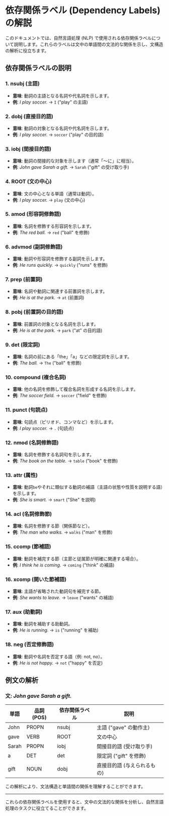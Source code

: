 # 依存関係ラベル (Dependency Labels) の解説

このドキュメントでは、自然言語処理 (NLP) で使用される依存関係ラベルについて説明します。これらのラベルは文中の単語間の文法的な関係を示し、文構造の解析に役立ちます。

## 依存関係ラベルの説明

### 1. **nsubj** (主語)
- **意味**: 動詞の主語となる名詞や代名詞を示します。
- **例**: *I play soccer.* → `I` ("play" の主語)

### 2. **dobj** (直接目的語)
- **意味**: 動詞の対象となる名詞や代名詞を示します。
- **例**: *I play soccer.* → `soccer` ("play" の目的語)

### 3. **iobj** (間接目的語)
- **意味**: 動詞の間接的な対象を示します（通常「〜に」に相当）。
- **例**: *John gave Sarah a gift.* → `Sarah` ("gift" の受け取り手)

### 4. **ROOT** (文の中心)
- **意味**: 文の中心となる単語（通常は動詞）。
- **例**: *I play soccer.* → `play` (文の中心)

### 5. **amod** (形容詞修飾語)
- **意味**: 名詞を修飾する形容詞を示します。
- **例**: *The red ball.* → `red` ("ball" を修飾)

### 6. **advmod** (副詞修飾語)
- **意味**: 動詞や形容詞を修飾する副詞を示します。
- **例**: *He runs quickly.* → `quickly` ("runs" を修飾)

### 7. **prep** (前置詞)
- **意味**: 名詞や動詞に関連する前置詞を示します。
- **例**: *He is at the park.* → `at` (前置詞)

### 8. **pobj** (前置詞の目的語)
- **意味**: 前置詞の対象となる名詞を示します。
- **例**: *He is at the park.* → `park` ("at" の目的語)

### 9. **det** (限定詞)
- **意味**: 名詞の前にある「the」「a」などの限定詞を示します。
- **例**: *The ball.* → `The` ("ball" を修飾)

### 10. **compound** (複合名詞)
- **意味**: 他の名詞を修飾して複合名詞を形成する名詞を示します。
- **例**: *The soccer field.* → `soccer` ("field" を修飾)

### 11. **punct** (句読点)
- **意味**: 句読点（ピリオド、コンマなど）を示します。
- **例**: *I play soccer.* → `.` (句読点)

### 12. **nmod** (名詞修飾語)
- **意味**: 名詞を修飾する名詞句を示します。
- **例**: *The book on the table.* → `table` ("book" を修飾)

### 13. **attr** (属性)
- **意味**: 動詞`be`やそれに類似する動詞の補語（主語の状態や性質を説明する語）を示します。
- **例**: *She is smart.* → `smart` ("She" を説明)

### 14. **acl** (名詞修飾節)
- **意味**: 名詞を修飾する節（関係節など）。
- **例**: *The man who walks.* → `walks` ("man" を修飾)

### 15. **ccomp** (節補語)
- **意味**: 動詞を補完する節（主節と従属節が明確に関連する場合）。
- **例**: *I think he is coming.* → `coming` ("think" の補語)

### 16. **xcomp** (開いた節補語)
- **意味**: 主語が省略された動詞句を補完する節。
- **例**: *She wants to leave.* → `leave` ("wants" の補語)

### 17. **aux** (助動詞)
- **意味**: 動詞を補助する助動詞。
- **例**: *He is running.* → `is` ("running" を補助)

### 18. **neg** (否定修飾語)
- **意味**: 動詞や名詞を否定する語（例: not, no）。
- **例**: *He is not happy.* → `not` ("happy" を否定)

## 例文の解析

### 文: *John gave Sarah a gift.*
| **単語** | **品詞 (POS)** | **依存関係ラベル** | **説明**                 |
|----------|----------------|--------------------|-------------------------|
| John     | PROPN          | nsubj             | 主語 ("gave" の動作主) |
| gave     | VERB           | ROOT              | 文の中心               |
| Sarah    | PROPN          | iobj              | 間接目的語 (受け取り手) |
| a        | DET            | det               | 限定詞 ("gift" を修飾) |
| gift     | NOUN           | dobj              | 直接目的語 (与えられるもの) |

この解析により、文法構造と単語間の関係を理解することができます。

---

これらの依存関係ラベルを使用すると、文中の文法的な関係を分析し、自然言語処理のタスクに役立てることができます。

